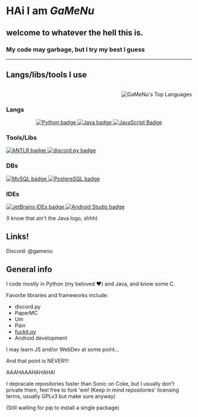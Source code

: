 # HAi I am *GaMeNu* 

## welcome to whatever the hell this is.

### My code may garbage, but I try my best I guess
<hr/>

## Langs/libs/tools I use
<!-- TODO align image to right -->
<span align="right" style="float:right;">
  <p align="left">
    <img alt="GaMeNu's Top Languages" align="right" style="float: right;" src= "https://github-readme-stats.vercel.app/api/top-langs/?username=GaMeNu&theme=material-palenight&show_icons=true&hide_border=false&layout=compact"/>
  </p>
</span>
<span align="left" style="float:left;">
  <h3>Langs</h3>
  <p align="left" style="text-align:center">
    <a href="https://www.python.org/">
      <img alt="Python badge" src="https://img.shields.io/badge/Python-%23306998?style=for-the-badge&logo=python&logoColor=white&labelColor=%23306998&color=%234B8BBE&link=https%3A%2F%2Fwww.python.org%2F"/>
    </a>
    <a href="https://www.java.com/">
      <img alt="Java badge" src="https://img.shields.io/badge/Java-%23306998?style=for-the-badge&logo=coffeescript&logoColor=white&labelColor=%23ED1D25&color=%23F14C4D&link=https%3A%2F%2Fwww.java.com%2F"/>
    </a>
    <a href="https://en.wikipedia.org/wiki/JavaScript">
      <img alt="JavaScript Badge" src="https://img.shields.io/badge/JavaScript-NONE?style=for-the-badge&logo=javascript&logoColor=%23F0DB4F&labelColor=%23323330&color=%23F0DB4F">
    </a>
    <h3>Tools/Libs</h3>
    <a href="https://www.antlr.org/">
      <img alt="ANTLR badge" src="https://img.shields.io/badge/ANTLR-red?style=for-the-badge"/>
    </a>
     <a href="https://www.discordpy.readthedocs.io/en/stable/">
      <img alt="discord.py badge" src="https://img.shields.io/badge/Discord.py-%23306998?style=for-the-badge&logo=discord&logoColor=white&labelColor=%235865F2&color=%234B8BBE&link=https%3A%2F%2Fwww.discordpy.readthedocs.io%2Fen%2Fstable%2F">
     </a>
    <h3>DBs</h3>
    <a href="https://www.mysql.com/">
      <img alt="MySQL badge" src="https://img.shields.io/badge/-MySQL-%20%23F29111?style=for-the-badge&logo=mysql&logoColor=white&labelColor=%2300758F"/>
    </a>
    <a href="https://www.postgresql.org/">
      <img alt="PostgreSQL badge" src="https://img.shields.io/badge/-PostgreSQL-%23666666?style=for-the-badge&logo=postgresql&logoColor=white&labelColor=%23336791"/>
    </a>
    <h3>IDEs</h3>
    <a href="https://www.jetbrains.com/">
      <img alt="JetBrains IDEs badge" src="https://img.shields.io/badge/JetBrains%20IDEs-%23000000?style=for-the-badge&logo=jetbrains&logoColor=white&labelColor=%23000000&color=%23000000&link=https%3A%2F%2Fwww.jetbrains.com%2F"/>
    </a>
      <a href="https://developer.android.com/studio">
      <img alt="Android Studio badge" src="https://img.shields.io/badge/Android_Studio-4285F4?style=for-the-badge&logo=android-studio&logoColor=ffffff&labelColor=3DDC84"/>
    </a>
  </p>

(I know that ain't the Java logo, shhh)

## Links!
Discord: @gamenu

## General info
I code mostly in Python (my beloved ❤️) and Java, and know some C.

Favorite libraries and frameworks include:
- discord.py
- PaperMC
- Um
- Pain
- [fuckit.py](https://github.com/ajalt/fuckitpy)
- Android development

I may learn JS and/or WebDev at some point...

And that point is NEVER!!!

AAAHAAAHAHAHA!

I depracate repositories faster than Sonic on Coke, but I usually don't private them, feel free to fork 'em! (Keep in mind repositories' licensing terms, usually GPLv3 but make sure anyway)

(Still waiting for pip to install a single package)

<!---
GaMeNu/GaMeNu is a ✨ special ✨ repository because its `README.md` (this file) appears on your GitHub profile.
You can click the Preview link to take a look at your changes.
--->
